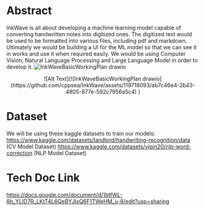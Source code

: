 # Abstract
InkWave is all about developing a machine learning model capable of converting handwritten notes into digitized ones. The digitized text would be used to be formatted into various files, including pdf and markdown. Ultimately we would be building a UI for the ML model so that we can see it in works and use it when required easily. We would be using Computer Vision, Natural Language Processing and Large Language Model in order to develop it. 
![InkWaveBasicWorkingPlan drawio](https://github.com/cppsea/InkWave/assets/119718093/7280fb4c-aee5-43c6-9db3-80a29427450b)

<div style="text-align:center">
    ![Alt Text](![InkWaveBasicWorkingPlan drawio](https://github.com/cppsea/InkWave/assets/119718093/ab7c46e4-2b43-4805-877e-592c7956a5c4)
)
</div>

# Dataset
We will be using these kaggle datasets to train our models: https://www.kaggle.com/datasets/landlord/handwriting-recognition/data (CV Model Dataset)
https://www.kaggle.com/datasets/vipin20/nlp-word-correction (NLP Model Dataset)
# Tech Doc Link
https://docs.google.com/document/d/1btfWL-6h_YLID7R_LKtT4L6QeBYJlxQ6F1TWeHM_u-8/edit?usp=sharing
